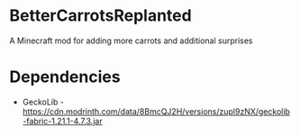 # BetterCarrotsReplanted
 A Minecraft mod for adding more carrots and additional surprises
# Dependencies
* GeckoLib - https://cdn.modrinth.com/data/8BmcQJ2H/versions/zupl9zNX/geckolib-fabric-1.21.1-4.7.3.jar
